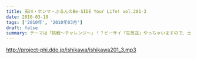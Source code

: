 ```yaml
---
title: 石川・ホンマ・ぶるんのBe-SIDE Your Life! vol.201-3
date: 2010-03-10
tags: ['2010年', '2010年03月']
draft: false
summary: テーマは「挑戦～チャレンジ～」！？ビーサイ『生放送』やっちゃいますので、土曜の夜はしっかりコロンをたたいてPCの前に位置をとってほしい！！手探り手弁当状態。どうなるビーサイライヴ・・・NAMAE
---
```


http://project-phi.ddo.jp/ishikawa/ishikawa201_3.mp3
